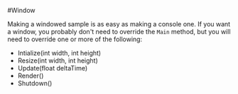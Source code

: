 #Window

Making a windowed sample is as easy as making a console one. If you want a window, you probably don't need to override the ```Main``` method, but you will need to override one or more of the following:

* Intialize(int width, int height)
* Resize(int width, int height)
* Update(float deltaTime)
* Render()
* Shutdown()